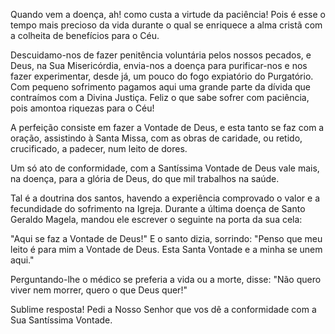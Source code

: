 
Quando vem a doença, ah! como custa a virtude da paciência! Pois é esse o tempo mais precioso da vida durante o qual se enriquece a alma cristã com a colheita de benefícios para o Céu.

Descuidamo-nos de fazer penitência voluntária pelos nossos pecados, e Deus, na Sua Misericórdia, envia-nos a doença para purificar-nos e nos fazer experimentar, desde já, um pouco do fogo expiatório do Purgatório. Com pequeno sofrimento pagamos aqui uma grande parte da dívida que contraímos com a Divina Justiça. Feliz o que sabe sofrer com paciência, pois amontoa riquezas para o Céu!

A perfeição consiste em fazer a Vontade de Deus, e esta tanto se faz com a oração, assistindo à Santa Missa, com as obras de caridade, ou retido, crucificado, a padecer, num leito de dores.

Um só ato de conformidade, com a Santíssima Vontade de Deus vale mais, na doença, para a glória de Deus, do que mil trabalhos na saúde.

Tal é a doutrina dos santos, havendo a experiência comprovado o valor e a fecundidade do sofrimento na Igreja. Durante a última doença de Santo Geraldo Magela, mandou ele escrever o seguinte na porta da sua cela:

"Aqui se faz a Vontade de Deus!" E o santo dizia, sorrindo: "Penso que meu leito é para mim a Vontade de Deus. Esta Santa Vontade e a minha se unem aqui."

Perguntando-lhe o médico se preferia a vida ou a morte, disse: "Não quero viver nem morrer, quero o que Deus quer!"

Sublime resposta! Pedi a Nosso Senhor que vos dê a conformidade com a Sua Santíssima Vontade.

